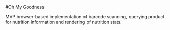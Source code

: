 #Oh My Goodness

MVP browser-based implementation of barcode scanning, querying product for nutrition information
and rendering of nutrition stats.
